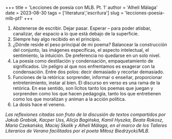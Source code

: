 +++
title = 'Lecciones de poesía con MLB. Pt. 1'
author = 'Alhelí Málaga'
date = 2023-08-30
tags = ['literatura','escritura']
slug = 'lecciones-poesia-mlb-pt1'
+++

1. Abstenerse de escribir.  Dejar pasar. Esperar – para poder atisbar, canalizar, dar espacio a lo que está debajo de la superficie. 
2. Siempre hay algo recibido en el principio.
3. ¿Dónde reside el peso principal de mi poema? Balancear la construcción del conjunto, las imágenes específicas, el aspecto intelectual, el sentimiento, la intuición. De preferencia no quedarse en un solo nivel.
4. La poesía como destilación y condensación, empaquetamiento de significados. Un peligro al que nos enfrentamos es exagerar con la condensación. Entre dos polos: decir demasiado y recortar demasiado.
5. Funciones de la retórica: sorprender, informar o enseñar, proporcionar entretenimiento, instar al bien. El discurso en verso es una rama de la retórica. En ese sentido, son lícitos tanto los poemas que juegan y sorprenden como los que hacen pedagogía, tanto los que entretienen como los que moralizan y animan a la acción política.
6. La dosis hace el veneno.

*Las reflexiones citadas son fruto de la discusión de textos compartidos por Jakub Grabiak, Kacper Uss, Alicja Bagińska, Kamil Hyszka, Beata Rokosz, Maria Czekańska, Maciej Skalik y Alhelí Málaga, en el marco de los Talleres Literarios de Verano facilitados por el poeta Miłosz Biedrzycki/MLB.*